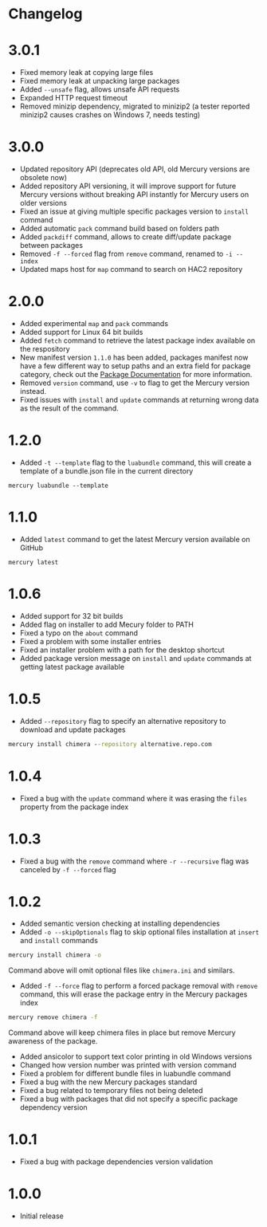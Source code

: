 # Changelog

# 3.0.1
- Fixed memory leak at copying large files
- Fixed memory leak at unpacking large packages
- Added `--unsafe` flag, allows unsafe API requests
- Expanded HTTP request timeout
- Removed minizip dependency, migrated to minizip2 (a tester reported minizip2 causes crashes on Windows 7, needs testing)

# 3.0.0
- Updated repository API (deprecates old API, old Mercury versions are obsolete now)
- Added repository API versioning, it will improve support for future Mercury versions without
breaking API instantly for Mercury users on older versions
- Fixed an issue at giving multiple specific packages version to `install` command
- Added automatic `pack` command build based on folders path
- Added `packdiff` command, allows to create diff/update package between packages
- Removed `-f --forced` flag from `remove` command, renamed to `-i --index`
- Updated maps host for `map` command to search on HAC2 repository

# 2.0.0
- Added experimental `map` and `pack` commands
- Added support for Linux 64 bit builds
- Added `fetch` command to retrieve the latest package index available on the respository
- New manifest version `1.1.0` has been added, packages manifest now have a few different way to setup paths and an extra field for package category, check out the [Package Documentation](docs/PACKAGE.md) for more information.
- Removed `version` command, use `-v` to flag to get the Mercury version instead.
- Fixed issues with `install` and `update` commands at returning wrong data as the result of the command.

# 1.2.0
- Added `-t --template` flag to the `luabundle` command, this will create a template of a
bundle.json file in the current directory
```
mercury luabundle --template
```

# 1.1.0
- Added `latest` command to get the latest Mercury version available on GitHub
```
mercury latest
```

# 1.0.6
- Added support for 32 bit builds
- Added flag on installer to add Mecury folder to PATH
- Fixed a typo on the `about` command
- Fixed a problem with some installer entries
- Fixed an installer problem with a path for the desktop shortcut
- Added package version message on `install` and `update` commands at getting latest package available

# 1.0.5
- Added `--repository` flag to specify an alternative repository to download and update packages
```cmd
mercury install chimera --repository alternative.repo.com
```

# 1.0.4
- Fixed a bug with the `update` command where it was erasing the `files` property from the package index

# 1.0.3
- Fixed a bug with the `remove` command where `-r --recursive` flag was canceled by `-f --forced` flag

# 1.0.2
- Added semantic version checking at installing dependencies
- Added `-o --skipOptionals` flag to skip optional files installation at `insert` and `install` commands
```cmd
mercury install chimera -o
```
Command above will omit optional files like `chimera.ini` and similars.
- Added `-f --force` flag to perform a forced package removal with `remove` command, this will erase the package entry in the Mercury packages index
```cmd
mercury remove chimera -f
```
Command above will keep chimera files in place but remove Mercury awareness of the package.
- Added ansicolor to support text color printing in old Windows versions
- Changed how version number was printed with version command
- Fixed a problem for different bundle files in luabundle command
- Fixed a bug with the new Mercury packages standard
- Fixed a bug related to temporary files not being deleted
- Fixed a bug with packages that did not specify a specific package dependency version

# 1.0.1
- Fixed a bug with package dependencies version validation

# 1.0.0
- Initial release